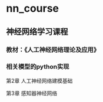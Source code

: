 # nn_course
## 神经网络学习课程  
### 教材：《人工神经网络理论及应用》  
### 相关模型的python实现  
  
第2章 人工神经网络建模基础  
  
第3章 感知器神经网络
